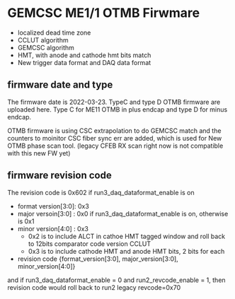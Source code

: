 # GEMCSC ME1/1 OTMB Firwmare
   - localized dead time zone
   - CCLUT algorithm 
   - GEMCSC algorithm
   - HMT, with anode and cathode hmt bits match
   - New trigger data format and DAQ data format

## firmware date and type
The firmware date is 2022-03-23. TypeC and type D OTMB firmware are uploaded here.   Type C for ME11 OTMB in plus endcap and type D for minus endcap.  

OTMB firmware is using CSC extrapolation to do GEMCSC match and the counters to moinitor CSC fiber sync err are added, which is used for New OTMB phase scan tool. (legacy CFEB RX scan right now is not compatible with this new FW yet)

## firmware revision code
The revision code is 0x602 if run3_daq_dataformat_enable is on
   - format version[3:0]: 0x3
   - major versoin[3:0] : 0x0 if run3_daq_dataformat_enable is on, otherwise is 0x1
   - minor version[4:0] : 0x3
    	- 0x2 is to include ALCT in cathoe HMT tagged window and roll back to 12bits comparator code version CCLUT
        - 0x3 is to include cathode HMT and anode HMT bits, 2 bits for each
   - revision code {format_version[3:0], major_version[3:0], minor_version[4:0]}

and if run3_daq_dataformat_enable = 0 and run2_revcode_enable = 1, then revision code would roll back to run2 legacy revcode=0x70
